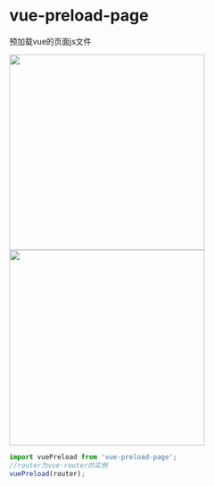 # vue-preload-page

预加载vue的页面js文件

<img width="350"  src="https://github.com/liberties/vue-preload-page/blob/master/static/1.jpg"/>

<img width="350"  src="https://github.com/liberties/vue-preload-page/blob/master/static/2.jpg"/>

```javascript
import vuePreload from 'vue-preload-page';
//router为vue-router的实例
vuePreload(router);
```

